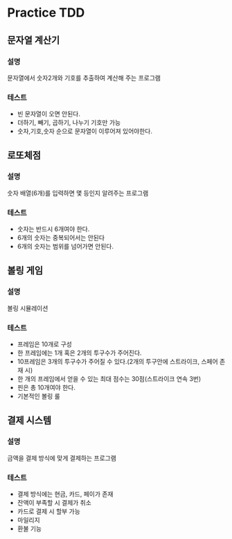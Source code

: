 # Practice TDD

## 문자열 계산기

 ### 설명 

문자열에서 숫자2개와 기호를 추출하여 계산해 주는 프로그램

### 테스트

- 빈 문자열이 오면 안된다.
- 더하기, 빼기, 곱하기, 나누기 기호만 가능
- 숫자,기호,숫자 순으로 문자열이 이루어져 있어야한다.



## 로또체점

### 설명

숫자 배열(6개)를 입력하면 몇 등인지 알려주는 프로그램

### 테스트

- 숫자는 반드시 6개여야 한다.
- 6개의 숫자는 중복되어서는 안된다
- 6개의 숫자는 범위를 넘어가면 안된다.



## 볼링 게임

### 설명

볼링 시뮬레이션 

### 테스트

- 프레임은 10개로 구성
- 한 프레임에는 1개 혹은 2개의 투구수가 주어진다.
- 10프레임은 3개의 투구수가 주어질 수 있다.(2개의 투구안에 스트라이크, 스페어 존재 시)
- 한 개의 프레임에서 얻을 수 있는 최대 점수는 30점(스트라이크 연속 3번)
- 핀은 총 10개여야 한다.
- 기본적인 볼링 룰



## 결제 시스템

### 설명 

금액을 결제 방식에 맞게 결제하는 프로그램

### 테스트

- 결제 방식에는 현금, 카드, 페이가 존재
- 잔액이 부족할 시 결제가 취소
- 카드로 결제 시 할부 가능
- 마일리지
- 환불 기능

